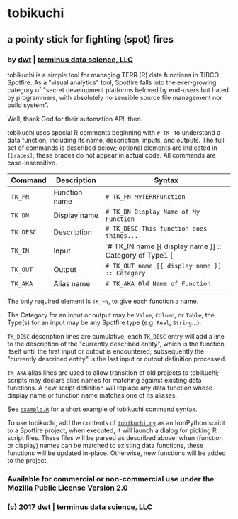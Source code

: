 # tobikuchi
## a pointy stick for fighting (spot) fires
### by [dwt](https://github.com/derrickturk) | [terminus data science, LLC](https://www.terminusdatascience.com)

tobikuchi is a simple tool for managing TERR (R) data functions in TIBCO Spotfire. As a "visual analytics" tool, Spotfire falls into the ever-growing category of "secret development platforms beloved by end-users but hated by programmers, with absolutely no sensible source file management nor build system".

Well, thank God for their automation API, then.

tobikuchi uses special R comments beginning with `# TK_` to understand a data function, including its name, description, inputs, and outputs.
The full set of commands is described below; optional elements are indicated in `[braces]`; these braces do not appear in actual code.
All commands are case-insensitive.

|Command   |Description   |Syntax                                                                   |
|----------|--------------|-------------------------------------------------------------------------|
|`TK_FN`   |Function name |`# TK_FN MyTERRFunction`                                                 |
|`TK_DN`   |Display name  |`# TK_DN Display Name of My Function`                                    |
|`TK_DESC` |Description   |`# TK_DESC This function does things...`                                 |
|`TK_IN`   |Input         |`# TK_IN name [{ display name }] :: Category of Type1 [| Type2]...`      |
|`TK_OUT`  |Output        |`# TK_OUT name [{ display name }] :: Category`                           |
|`TK_AKA`  |Alias name    |`# TK_AKA Old Name of Function`                                          |

The only required element is `TK_FN`, to give each function a name.

The Category for an input or output may be `Value`, `Column`, or `Table`; the Type(s) for an input may be any Spotfire type (e.g. `Real`, `String`...).

`TK_DESC` description lines are cumulative; each `TK_DESC` entry will add a line to the description of the "currently described entity", which is the function itself until the first input or output is encountered; subsequently the "currently described entity" is the last input or output definition processed.

`TK_AKA` alias lines are used to allow transition of old projects to tobikuchi; scripts may declare alias names for matching against existing data functions. A new script definition will replace any data function whose display name or function name matches one of its aliases.

See [`example.R`](example.R) for a short example of tobikuchi command syntax.

To use tobikuchi, add the contents of [`tobikuchi.py`](tobikuchi.py) as an IronPython script to a Spotfire project; when executed, it will launch a dialog for picking R script files.
These files will be parsed as described above; when (function or display) names can be matched to existing data functions, these functions will be updated in-place. Otherwise, new functions will be added to the project.

### Available for commercial or non-commercial use under the Mozilla Public License Version 2.0
### (c) 2017 [dwt](https://github.com/derrickturk) | [terminus data science, LLC](https://www.terminusdatascience.com)
